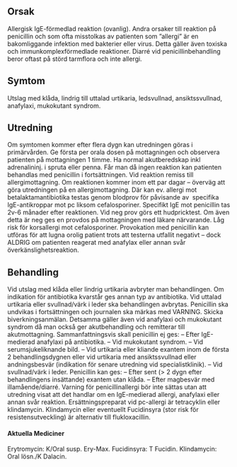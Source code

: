 ## Orsak

Allergisk IgE-förmedlad reaktion (ovanlig). Andra orsaker till reaktion på penicillin och som ofta misstolkas av patienten som ”allergi” är en bakomliggande infektion med bakterier eller virus. Detta gäller även toxiska och immunkomplexförmedlade reaktioner. Diarré vid penicillinbehandling beror oftast på störd tarmflora och inte allergi.

## Symtom

Utslag med klåda, lindrig till uttalad urtikaria, ledsvullnad, ansiktssvullnad, anafylaxi, mukokutant syndrom.

## Utredning

Om symtomen kommer efter flera dygn kan utredningen göras i primärvården. Ge första per orala dosen på mottagningen och observera patienten på mottagningen 1 timme. Ha normal akutberedskap inkl adrenalininj. i spruta eller penna.
Får man då ingen reaktion kan patienten behandlas med penicillin i fortsättningen. Vid reaktion remiss till allergimottagning. Om reaktionen kommer inom ett par dagar – överväg att göra utredningen på en allergimottagning. Där kan ev. allergi mot betalaktamantibiotika testas genom blodprov för påvisande av  specifika IgE-antikroppar mot pc liksom cefalosporiner. Specifikt IgE mot penicillin tas 2v-6 månader efter reaktionen. Vid neg prov görs ett hudpricktest. Om även detta är neg ges en provdos på mottagningen med läkare närvarande. Låg risk för korsallergi mot cefalosporiner.
Provokation med penicillin kan utföras för att lugna orolig patient trots att testerna utfallit negativt – dock ALDRIG om patienten reagerat med anafylax eller annan svår överkänslighetsreaktion.

## Behandling

Vid utslag med klåda eller lindrig urtikaria avbryter man behandlingen. Om indikation för antibiotika kvarstår ges annan typ av antibiotika. Vid uttalad urtikaria eller svullnad/värk i leder ska behandlingen avbrytas. Penicillin ska undvikas i fortsättningen och journalen ska märkas med VARNING. Skicka biverkningsanmälan. Detsamma gäller även vid anafylaxi och mukokutant syndrom då man också ger akutbehandling och remitterar till akutmottagning.
Sammanfattningsvis skall penicillin ej ges:
– Efter IgE-medierad anafylaxi på antibiotika.
– Vid mukokutant syndrom.
– Vid serumsjukeliknande bild.
– Vid urtikaria eller kliande exantem inom de första 2 behandlingsdygnen eller vid urtikaria med ansiktssvullnad eller andningsbesvär (indikation för senare utredning vid specialistklinik).
– Vid svullnad/värk i leder.
Penicillin kan ges:
– Efter sent (> 2 dygn efter behandlingens insättande) exantem utan klåda.
– Efter magbesvär med illamående/diarré.
Varning för penicillinallergi bör inte sättas utan att utredning visat att det handlar om en IgE-medierad allergi, anafylaxi eller annan svår reaktion.
Ersättningspreparat vid pc-allergi är tetracyklin eller klindamycin. Klindamycin eller eventuellt Fucidinsyra (stor risk för resistensutveckling) är alternativ till flukloxacillin.


#### Aktuella Mediciner

Erytromycin: K/Oral susp. Ery-Max.
Fucidinsyra: T Fucidin.
Klindamycin: Oral lösn./K Dalacin.
 

